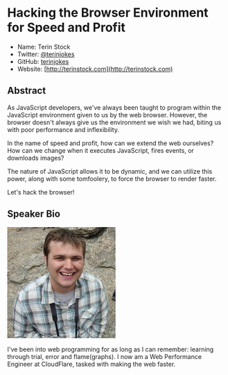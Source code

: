 # Hacking the Browser Environment for Speed and Profit

* Name: Terin Stock
* Twitter: [@terinjokes](http://twitter.com/terinjokes)
* GitHub: [terinjokes](https://github.com/terinjokes)
* Website: [http://terinstock.com](http://terinstock.com)

## Abstract

As JavaScript developers, we've always been taught to program within the JavaScript environment given to us by the web browser. However, the browser doesn't always give us the environment we wish we had, biting us with poor performance and inflexibility.

In the name of speed and profit, how can we extend the web ourselves? How can we change when it executes JavaScript, fires events, or downloads images?

The nature of JavaScript allows it to be dynamic, and we can utilize this power, along with some tomfoolery, to force the browser to render faster.

Let's hack the browser!

## Speaker Bio

![terinjokes](/images/terinjokes.png)

I've been into web programming for as long as I can remember: learning through trial, error and flame(graphs). I now am a Web Performance Engineer at CloudFlare, tasked with making the web faster.
